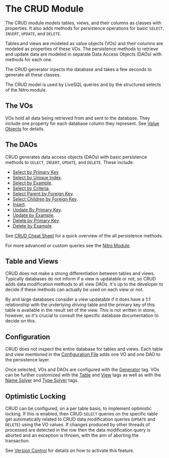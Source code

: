# The CRUD Module

The CRUD module models tables, views, and their columns as classes with properties. It also adds methods
for persistence operations for basic `SELECT`, `INSERT`, `UPDATE`, and `DELETE`.

Tables and views are modeled as value objects (VOs) and their columns are modeled as properties of these VOs. 
The persistence methods to retrieve and update data are modeled in separate Data Access Objects (DAOs) with
methods for each one.

The CRUD generator inpects the database and takes a few seconds to generate all these classes.

The CRUD model is used by LiveSQL queries and by the structured selects of the Nitro module.


## The VOs

VOs hold all data being retrieved from and sent to the database. They include one property for each database column
they represent. See [Value Objects](./value-objects.md) for details.


## The DAOs

CRUD generates data access objects (DAOs) with basic persistence methods to `SELECT`, `INSERT`, `UPDATE`, and `DELETE`.
These include:

- [Select by Primary Key](./select-by-primary-key.md).
- [Select by Unique Index](./select-by-unique-index.md).
- [Select by Example](./select-by-example.md).
- [Select by Criteria](./select-by-criteria.md).
- [Select Parent by Foreign Key](./select-parent-by-foreign-key.md).
- [Select Children by Foreign Key](./select-children-by-foreign-key.md).
- [Insert](./insert.md).
- [Update By Primary Key](./update-by-primary-key.md).
- [Update by Example](./update-by-example.md).
- [Delete by Primary Key](./delete-by-primary-key.md).
- [Delete by Example](./delete-by-example.md).

See [CRUD Cheat Sheet](./crud-cheat-sheet.md) for a quick overview of the all persistence methods.

For more advanced or custom queries see the [Nitro Module](../nitro/nitro.md).


## Table and Views

CRUD does not make a strong differentiation between tables and views. Typically databases do not inform if a view is
updatable or not, so CRUD adds data modification methods to all view DAOs. It's up to the developer to decide if these
methods can actually be used on each view or not.

By and large databases consider a view updatable if it does have a 1:1 relationship with the underlying *driving*
table and the primary key of this table is available in the result set of the view. This is not written in stone,
however, so it's crucial to consult the specific database documentation to decide on this.


## Configuration

CRUD does not inspect the entire database for tables and views. Each table and view mentioned in the
[Configuration File](../config/configuration-file-structure.md) adds one VO and one DAO to the persistence layer.

Once selected, VOs and DAOs are configured with the [Generator](../config/tags/mybatis-spring.md) tag. VOs can be
further customized with the [Table](../config/tags/table.md) and [View](../config/tags/view.md) tags as well as 
with the [Name Solver](../config/tags/name-solver.md) and [Type Solver](../config/tags/type-solver.md) tags.


## Optimistic Locking

CRUD can be configured, on a per table basis, to implement optimistic locking. If this is enabled, then CRUD `SELECT` queries
on the specific table get automatically related to CRUD data modification queries (`UPDATE` and `DELETE`) using the VO values. 
If changes produced by other threads of processed are detected in the row then the data modification query is aborted and an
exception is thrown, with the aim of aborting the transaction.

See [Version Control](../config/tags/version-control-column.md) for details on how to activate this feature.





